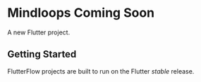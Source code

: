 # Mindloops Coming Soon

A new Flutter project.

## Getting Started

FlutterFlow projects are built to run on the Flutter _stable_ release.
